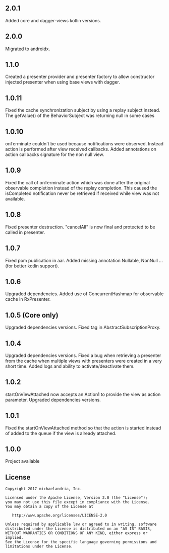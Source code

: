 ## 2.0.1
Added core and dagger-views kotlin versions.

## 2.0.0
Migrated to androidx.

## 1.1.0
Created a presenter provider and presenter factory to allow constructor injected presenter when using base views with dagger.

## 1.0.11
Fixed the cache synchronization subject by using a replay subject instead.
The getValue() of the BehaviorSubject was returning null in some cases 

## 1.0.10
onTerminate couldn't be used because notifications were observed. Instead action is performed after view received callbacks.
Added annotations on action callbacks signature for the non null view.

## 1.0.9
Fixed the call of onTerminate action which was done after the original observable completion instead of the replay completion.
This caused the isCompleted notification never be retrieved if received while view was not available.

## 1.0.8
Fixed presenter destruction.
"cancelAll" is now final and protected to be called in presenter.

## 1.0.7 
Fixed pom publication in aar.
Added missing annotation Nullable, NonNull ... (for better kotlin support).

## 1.0.6 
Upgraded dependencies.
Added use of ConcurrentHashmap for observable cache in RxPresenter.

## 1.0.5 (Core only)
Upgraded dependencies versions.
Fixed tag in AbstractSubscriptionProxy.

## 1.0.4
Upgraded dependencies versions.
Fixed a bug when retrieving a presenter from the cache when multiple views with presenters were created in a very short time.
Added logs and ability to activate/deactivate them.

## 1.0.2
startOnViewAttached now accepts an Action1 to provide the view as action parameter.
Upgraded dependencies versions.

## 1.0.1
Fixed the startOnViewAttached method so that the action is started instead of added to the queue if the view is already attached.

## 1.0.0
Project available

License
--------

    Copyright 2017 michaelandria, Inc.

    Licensed under the Apache License, Version 2.0 (the "License");
    you may not use this file except in compliance with the License.
    You may obtain a copy of the License at

       http://www.apache.org/licenses/LICENSE-2.0

    Unless required by applicable law or agreed to in writing, software
    distributed under the License is distributed on an "AS IS" BASIS,
    WITHOUT WARRANTIES OR CONDITIONS OF ANY KIND, either express or implied.
    See the License for the specific language governing permissions and
    limitations under the License.
